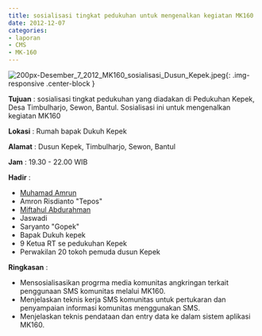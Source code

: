 ```yaml
---
title: sosialisasi tingkat pedukuhan untuk mengenalkan kegiatan MK160
date: 2012-12-07
categories:
- laporan
- CMS
- MK-160
---
```


![200px-Desember_7_2012_MK160_sosialisasi_Dusun_Kepek.jpeg](/uploads/200px-Desember_7_2012_MK160_sosialisasi_Dusun_Kepek.jpeg){: .img-responsive .center-block }

**Tujuan** : sosialisasi tingkat pedukuhan yang diadakan di Pedukuhan Kepek, Desa Timbulharjo, Sewon, Bantul. Sosialisasi ini untuk mengenalkan kegiatan MK160

**Lokasi** : Rumah bapak Dukuh Kepek 

**Alamat** : Dusun Kepek, Timbulharjo, Sewon, Bantul 

**Jam** : 19.30 - 22.00 WIB 

**Hadir** : 
* [Muhamad Amrun](http://wiki.ciptamedia.org/wiki/Muhamad_Amrun)
* Amron Risdianto "Tepos"
* [Miftahul Abdurahman](http://wiki.ciptamedia.org/wiki/Miftahul_Abdurrakhman)
* Jaswadi
* Saryanto "Gopek"
* Bapak Dukuh kepek
* 9 Ketua RT se pedukuhan Kepek
* Perwakilan 20 tokoh pemuda dusun Kepek

**Ringkasan** : 
* Mensosialisasikan progrma media komunitas angkringan terkait penggunaan SMS komunitas melalui MK160.
* Menjelaskan teknis kerja SMS komunitas untuk pertukaran dan penyampaian informasi komunitas menggunakan SMS.
* Menjelaskan teknis pendataan dan entry data ke dalam sistem aplikasi MK160.

